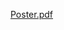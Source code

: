 [Poster.pdf](https://github.com/Yunni/AutonomousVisualization-UnsupervisedLearning/blob/master/Poster.pdf)
